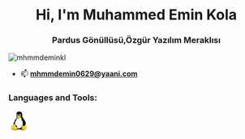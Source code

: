 <h1 align="center">Hi, I'm Muhammed Emin Kola</h1>
<h3 align="center">Pardus Gönüllüsü,Özgür Yazılım Meraklısı</h3>

<p align="left"> <img src="https://komarev.com/ghpvc/?username=mhmmdeminkl&label=Profile%20views&color=0e75b6&style=flat" alt="mhmmdeminkl" /> </p>

- 📫 **mhmmdemin0629@yaani.com**


<h3 align="left">Languages and Tools:</h3>
<p align="left"> <a href="https://www.linux.org/" target="_blank" rel="noreferrer"> <img src="https://raw.githubusercontent.com/devicons/devicon/master/icons/linux/linux-original.svg" alt="linux" width="40" height="40"/> </a> </p>


